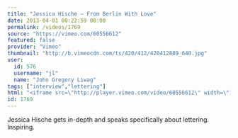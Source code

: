 ```yaml
---
title: "Jessica Hische – From Berlin With Love"
date: 2013-04-01 00:22:59 00:00
permalink: /videos/1769
source: "https://vimeo.com/60556612"
featured: false
provider: "Vimeo"
thumbnail: "http://b.vimeocdn.com/ts/420/412/420412889_640.jpg"
user:
  id: 576
  username: "jl"
  name: "John Gregory Liwag"
tags: ["interview","lettering"]
html: "<iframe src=\"http://player.vimeo.com/video/60556612\" width=\"1280\" height=\"720\" frameborder=\"0\" webkitAllowFullScreen mozallowfullscreen allowFullScreen></iframe>"
id: 1769
---
```


Jessica Hische gets in-depth and speaks specifically about lettering. Inspiring.